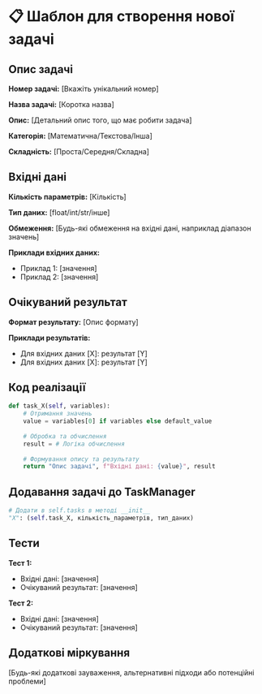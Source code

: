 # 📋 Шаблон для створення нової задачі

## Опис задачі

**Номер задачі:** [Вкажіть унікальний номер]

**Назва задачі:** [Коротка назва]

**Опис:** [Детальний опис того, що має робити задача]

**Категорія:** [Математична/Текстова/Інша]

**Складність:** [Проста/Середня/Складна]

## Вхідні дані

**Кількість параметрів:** [Кількість]

**Тип даних:** [float/int/str/інше]

**Обмеження:** [Будь-які обмеження на вхідні дані, наприклад діапазон значень]

**Приклади вхідних даних:** 
- Приклад 1: [значення]
- Приклад 2: [значення]

## Очікуваний результат

**Формат результату:** [Опис формату]

**Приклади результатів:**
- Для вхідних даних [X]: результат [Y]
- Для вхідних даних [X]: результат [Y]

## Код реалізації

```python
def task_X(self, variables):
    # Отримання значень
    value = variables[0] if variables else default_value
    
    # Обробка та обчислення
    result = # Логіка обчислення
    
    # Формування опису та результату
    return "Опис задачі", f"Вхідні дані: {value}", result
```

## Додавання задачі до TaskManager

```python
# Додати в self.tasks в методі __init__
"X": (self.task_X, кількість_параметрів, тип_даних)
```

## Тести

**Тест 1:**
- Вхідні дані: [значення]
- Очікуваний результат: [значення]

**Тест 2:**
- Вхідні дані: [значення]
- Очікуваний результат: [значення]

## Додаткові міркування

[Будь-які додаткові зауваження, альтернативні підходи або потенційні проблеми] 
